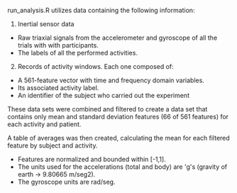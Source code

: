 run_analysis.R utilizes data containing the following information:

1. Inertial sensor data 
- Raw triaxial signals from the accelerometer and gyroscope of all the trials with with participants. 
- The labels of all the performed activities. 

2. Records of activity windows. Each one composed of: 
- A 561-feature vector with time and frequency domain variables. 
- Its associated activity label. 
- An identifier of the subject who carried out the experiment

These data sets were combined and filtered to create a data set that contains only mean and standard deviation features (66 of 561 features) for each activity and patient.

A table of averages was then created, calculating the mean for each filtered feature by subject and activity.

- Features are normalized and bounded within [-1,1].  
- The units used for the accelerations (total and body) are 'g's (gravity of earth -> 9.80665 m/seg2). 
- The gyroscope units are rad/seg. 